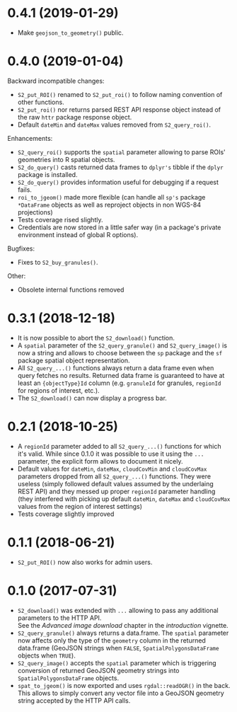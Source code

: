 # 0.4.1 (2019-01-29)

* Make `geojson_to_geometry()` public.

# 0.4.0 (2019-01-04)

Backward incompatible changes:

* `S2_put_ROI()` renamed to `S2_put_roi()` to follow naming convention of other 
  functions.
* `S2_put_roi()` nor returns parsed REST API response object instead of the raw
  `httr` package response object.
* Default `dateMin` and `dateMax` values removed from `S2_query_roi()`.

Enhancements:

* `S2_query_roi()` supports the `spatial` parameter allowing to parse ROIs'
  geometries into R spatial objects.
* `S2_do_query()` casts returned data frames to `dplyr's` tibble if the `dplyr` 
  package is installed.
* `S2_do_query()` provides information useful for debugging if a request fails.
* `roi_to_jgeom()` made more flexible (can handle all `sp's` package `*DataFrame` 
  objects as well as reproject objects in non WGS-84 projections)
* Tests coverage rised slightly.
* Credentials are now stored in a little safer way (in a package's private environment
  instead of global R options).

Bugfixes:

* Fixes to `S2_buy_granules()`.

Other:

* Obsolete internal functions removed

# 0.3.1 (2018-12-18)

* It is now possible to abort the `S2_download()` function.
* A `spatial` parameter of the `S2_query_granule()` and `S2_query_image()` is now
  a string and allows to choose between the `sp` package and the `sf` package spatial
  object representation.
* All `S2_query_...()` functions always return a data frame even when query fetches no
  results. Returned data frame is guaranteed to have at least an `{objectType}Id` 
  column (e.g. `granuleId` for granules, `regionId` for regions of interest, etc.).
* The `S2_download()` can now display a progress bar.

# 0.2.1 (2018-10-25)

* A `regionId` parameter added to all `S2_query_...()` functions for which it's valid.
  While since 0.1.0 it was possible to use it using the `...` parameter, the explicit
  form allows to document it nicely.
* Default values for `dateMin`, `dateMax`, `cloudCovMin` and `cloudCovMax` parameters
  dropped from all `S2_query_...()` functions. They were useless (simply followed 
  default values assumed by the underlaing REST API) and they messed up proper `regionId`
  parameter handling (they interfered with picking up default `dateMin`, `dateMax` and
  `cloudCovMax` values from the region of interest settings)
* Tests coverage slightly improved

# 0.1.1 (2018-06-21)

* `S2_put_ROI()` now also works for admin users.

# 0.1.0 (2017-07-31)

* `S2_download()` was extended with `...` allowing to pass any additional
  parameters to the HTTP API.  
  See the *Advanced image download* chapter in the *introduction* vignette.
* `S2_query_granule()` always returns a data.frame.
  The `spatial` parameter now affects only the type of the `geometry` column
  in the returned data.frame (GeoJSON strings when `FALSE`, 
  `SpatialPolygonsDataFrame` objects when `TRUE`).
* `S2_query_image()` accepts the `spatial` parameter which is triggering conversion
  of returned GeoJSON geometry strings into `SpatialPolygonsDataFrame` objects.
* `spat_to_jgeom()` is now exported and uses `rgdal::readOGR()` in the back.  
  This allows to simply convert any vector file into a GeoJSON geometry string
  accepted by the HTTP API calls.

